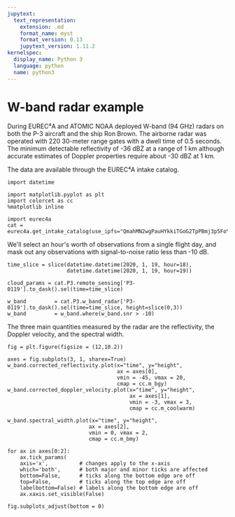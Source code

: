 ```yaml
---
jupytext:
  text_representation:
    extension: .md
    format_name: myst
    format_version: 0.13
    jupytext_version: 1.11.2
kernelspec:
  display_name: Python 3
  language: python
  name: python3
---
```


# W-band radar example

 During EUREC⁴A and ATOMIC NOAA deployed W-band (94 GHz) radars on both the P-3 aircraft
 and the ship Ron Brown. The airborne radar was operated with 220 30-meter range gates
 with a dwell time of 0.5 seconds. The minimum detectable reflectivity of -36 dBZ at a range of
 1 km although accurate estimates of Doppler properties require about -30 dBZ at 1 km.

The data are available through the EUREC⁴A intake catalog.

```{code-cell} ipython3
import datetime

import matplotlib.pyplot as plt
import colorcet as cc
%matplotlib inline

import eurec4a
cat = eurec4a.get_intake_catalog(use_ipfs="QmahMN2wgPauHYkkiTGoG2TpPBmj3p5FoYJAq9uE9iXT9N")
```

We'll select an hour's worth of observations from a single flight day, and mask
out any observations with signal-to-noise ratio less than -10 dB.

```{code-cell} ipython3
time_slice = slice(datetime.datetime(2020, 1, 19, hour=18),
                   datetime.datetime(2020, 1, 19, hour=19))

cloud_params = cat.P3.remote_sensing['P3-0119'].to_dask().sel(time=time_slice)

w_band         = cat.P3.w_band_radar['P3-0119'].to_dask().sel(time=time_slice, height=slice(0,3))
w_band         = w_band.where(w_band.snr > -10)
```

The three main quantities measured by the radar are the reflectivity, the Doppler
velocity, and the spectral width.

```{code-cell} ipython3
fig = plt.figure(figsize = (12,10.2))

axes = fig.subplots(3, 1, sharex=True)
w_band.corrected_reflectivity.plot(x="time", y="height",
                                   ax = axes[0],
                                   vmin = -45, vmax = 20,
                                   cmap = cc.m_bgy)
w_band.corrected_doppler_velocity.plot(x="time", y="height",
                                       ax = axes[1],
                                       vmin = -3, vmax = 3,
                                       cmap = cc.m_coolwarm)

w_band.spectral_width.plot(x="time", y="height",
                          ax = axes[2],
                          vmin = 0, vmax = 2,
                          cmap = cc.m_bmy)

for ax in axes[0:2]:
    ax.tick_params(
    axis='x',          # changes apply to the x-axis
    which='both',      # both major and minor ticks are affected
    bottom=False,      # ticks along the bottom edge are off
    top=False,         # ticks along the top edge are off
    labelbottom=False) # labels along the bottom edge are off
    ax.xaxis.set_visible(False)

fig.subplots_adjust(bottom = 0)
```
